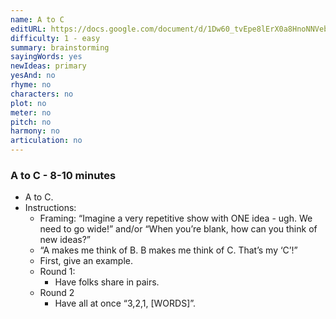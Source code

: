 ```yaml
---
name: A to C
editURL: https://docs.google.com/document/d/1Dw60_tvEpe8lErX0a8HnoNNVebpCt93dwAjkNhHc210/edit
difficulty: 1 - easy
summary: brainstorming
sayingWords: yes
newIdeas: primary
yesAnd: no
rhyme: no
characters: no
plot: no
meter: no
pitch: no
harmony: no
articulation: no
---
```


### A to C \- 8-10 minutes

* A to C.  
* Instructions:  
  * Framing: “Imagine a very repetitive show with ONE idea \- ugh. We need to go wide\!” and/or “When you’re blank, how can you think of new ideas?”  
  * “A makes me think of B. B makes me think of C. That’s my ‘C’\!”  
  * First, give an example.   
  * Round 1:  
    * Have folks share in pairs.   
  * Round 2  
    * Have all at once “3,2,1, \[WORDS\]”.